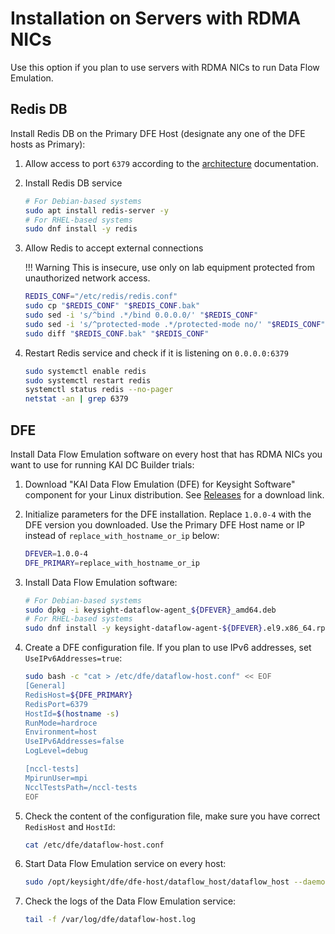 # Installation on Servers with RDMA NICs

Use this option if you plan to use servers with RDMA NICs to run Data Flow Emulation.

## Redis DB

Install Redis DB on the Primary DFE Host (designate any one of the DFE hosts as Primary):

1. Allow access to port `6379` according to the [architecture](../solution/architecture.md) documentation.

2. Install Redis DB service

    ```bash
    # For Debian-based systems
    sudo apt install redis-server -y
    # For RHEL-based systems
    sudo dnf install -y redis
    ```

3. Allow Redis to accept external connections

    !!! Warning
        This is insecure, use only on lab equipment protected from unauthorized network access.

    ```bash
    REDIS_CONF="/etc/redis/redis.conf"
    sudo cp "$REDIS_CONF" "$REDIS_CONF.bak"
    sudo sed -i 's/^bind .*/bind 0.0.0.0/' "$REDIS_CONF"
    sudo sed -i 's/^protected-mode .*/protected-mode no/' "$REDIS_CONF"
    sudo diff "$REDIS_CONF.bak" "$REDIS_CONF"
    ```

4. Restart Redis service and check if it is listening on `0.0.0.0:6379`

    ```bash
    sudo systemctl enable redis
    sudo systemctl restart redis
    systemctl status redis --no-pager
    netstat -an | grep 6379
    ```

## DFE

Install Data Flow Emulation software on every host that has RDMA NICs you want to use for running KAI DC Builder trials:

1. Download "KAI Data Flow Emulation (DFE) for Keysight Software" component for your Linux distribution. See [Releases](../kaidcb/versions.md) for a download link.

2. Initialize parameters for the DFE installation. Replace `1.0.0-4` with the DFE version you downloaded. Use the Primary DFE Host name or IP instead of `replace_with_hostname_or_ip` below:

    ```bash
    DFEVER=1.0.0-4
    DFE_PRIMARY=replace_with_hostname_or_ip
    ```

3. Install Data Flow Emulation software:

    ```bash
    # For Debian-based systems
    sudo dpkg -i keysight-dataflow-agent_${DFEVER}_amd64.deb
    # For RHEL-based systems
    sudo dnf install -y keysight-dataflow-agent-${DFEVER}.el9.x86_64.rpm
    ```

4. Create a DFE configuration file. If you plan to use IPv6 addresses, set `UseIPv6Addresses=true`:

    ```bash
    sudo bash -c "cat > /etc/dfe/dataflow-host.conf" << EOF
    [General]
    RedisHost=${DFE_PRIMARY}
    RedisPort=6379
    HostId=$(hostname -s)
    RunMode=hardroce
    Environment=host
    UseIPv6Addresses=false
    LogLevel=debug

    [nccl-tests]
    MpirunUser=mpi
    NcclTestsPath=/nccl-tests
    EOF
    ```

5. Check the content of the configuration file, make sure you have correct `RedisHost` and `HostId`:

    ```bash
    cat /etc/dfe/dataflow-host.conf
    ```

6. Start Data Flow Emulation service on every host:

    ```bash
    sudo /opt/keysight/dfe/dfe-host/dataflow_host/dataflow_host --daemon &
    ```

7. Check the logs of the Data Flow Emulation service:

    ```bash
    tail -f /var/log/dfe/dataflow-host.log
    ```
